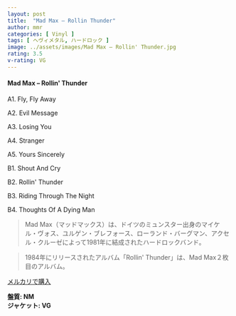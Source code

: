 ```yaml
---
layout: post
title:  "Mad Max – Rollin Thunder"
author: mmr
categories: [ Vinyl ]
tags: [ ヘヴィメタル, ハードロック ]
image: ../assets/images/Mad Max – Rollin' Thunder.jpg
rating: 3.5
v-rating: VG
---
```


#### Mad Max – Rollin' Thunder

A1. Fly, Fly Away

A2. Evil Message

A3. Losing You

A4. Stranger

A5. Yours Sincerely

B1. Shout And Cry

B2. Rollin' Thunder

B3. Riding Through The Night

B4. Thoughts Of A Dying Man


> Mad Max（マッドマックス）は、ドイツのミュンスター出身のマイケル・ヴォス、ユルゲン・ブレフォース、ローランド・バーグマン、アクセル・クルーゼによって1981年に結成されたハードロックバンド。 

> 1984年にリリースされたアルバム「Rollin' Thunder」は、Mad Max２枚目のアルバム。


[メルカリで購入](https://jp.mercari.com/item/m90006098663)

<div class="mt-4 mb-4 d-flex align-items-center">
<strong class="mr-1">盤質: NM</strong>
</div>
<div class="mt-4 mb-4 d-flex align-items-center">
<strong class="mr-1">ジャケット: VG</strong>
</div>
